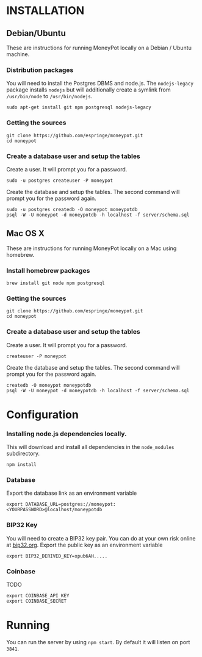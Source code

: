 INSTALLATION
============

Debian/Ubuntu
-------------

These are instructions for running MoneyPot locally on a Debian / Ubuntu machine.

### Distribution packages

You will need to install the Postgres DBMS and node.js. The `nodejs-legacy`
package installs `nodejs` but will additionally create a symlink from
`/usr/bin/node` to `/usr/bin/nodejs`.

    sudo apt-get install git npm postgresql nodejs-legacy

### Getting the sources

    git clone https://github.com/espringe/moneypot.git
    cd moneypot

### Create a database user and setup the tables

Create a user. It will prompt you for a password.

    sudo -u postgres createuser -P moneypot

Create the database and setup the tables. The second command will prompt you
for the password again.

    sudo -u postgres createdb -O moneypot moneypotdb
    psql -W -U moneypot -d moneypotdb -h localhost -f server/schema.sql

Mac OS X
--------

These are instructions for running MoneyPot locally on a Mac using homebrew.

### Install homebrew packages

    brew install git node npm postgresql

### Getting the sources

    git clone https://github.com/espringe/moneypot.git
    cd moneypot

### Create a database user and setup the tables

Create a user. It will prompt you for a password.

    createuser -P moneypot

Create the database and setup the tables. The second command will prompt you
for the password again.

    createdb -O moneypot moneypotdb
    psql -W -U moneypot -d moneypotdb -h localhost -f server/schema.sql


Configuration
=============

### Installing node.js dependencies locally.

This will download and install all dependencies in the `node_modules` subdirectory.

    npm install

### Database

Export the database link as an environment variable

    export DATABASE_URL=postgres://moneypot:<YOURPASSWORD>@localhost/moneypotdb

### BIP32 Key

You will need to create a BIP32 key pair. You can do at your own risk online at [bip32.org](http://bip32.org/). Export the public key as an environment variable

    export BIP32_DERIVED_KEY=xpub6AH.....

### Coinbase

TODO

    export COINBASE_API_KEY
    export COINBASE_SECRET

Running
=======

You can run the server by using `npm start`. By default it will listen on port `3841`.
